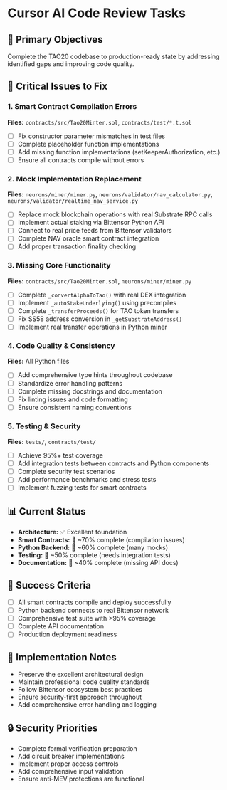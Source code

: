# Cursor AI Code Review Tasks

## 🎯 Primary Objectives
Complete the TAO20 codebase to production-ready state by addressing identified gaps and improving code quality.

## 🚨 Critical Issues to Fix

### 1. Smart Contract Compilation Errors
**Files:** `contracts/src/Tao20Minter.sol`, `contracts/test/*.t.sol`
- [ ] Fix constructor parameter mismatches in test files
- [ ] Complete placeholder function implementations
- [ ] Add missing function implementations (setKeeperAuthorization, etc.)
- [ ] Ensure all contracts compile without errors

### 2. Mock Implementation Replacement
**Files:** `neurons/miner/miner.py`, `neurons/validator/nav_calculator.py`, `neurons/validator/realtime_nav_service.py`
- [ ] Replace mock blockchain operations with real Substrate RPC calls
- [ ] Implement actual staking via Bittensor Python API  
- [ ] Connect to real price feeds from Bittensor validators
- [ ] Complete NAV oracle smart contract integration
- [ ] Add proper transaction finality checking

### 3. Missing Core Functionality
**Files:** `contracts/src/Tao20Minter.sol`, `neurons/miner/miner.py`
- [ ] Complete `_convertAlphaToTao()` with real DEX integration
- [ ] Implement `_autoStakeUnderlying()` using precompiles
- [ ] Complete `_transferProceeds()` for TAO token transfers
- [ ] Fix SS58 address conversion in `_getSubstrateAddress()`
- [ ] Implement real transfer operations in Python miner

### 4. Code Quality & Consistency
**Files:** All Python files
- [ ] Add comprehensive type hints throughout codebase
- [ ] Standardize error handling patterns
- [ ] Complete missing docstrings and documentation
- [ ] Fix linting issues and code formatting
- [ ] Ensure consistent naming conventions

### 5. Testing & Security
**Files:** `tests/`, `contracts/test/`
- [ ] Achieve 95%+ test coverage
- [ ] Add integration tests between contracts and Python components
- [ ] Complete security test scenarios
- [ ] Add performance benchmarks and stress tests
- [ ] Implement fuzzing tests for smart contracts

## 📊 Current Status
- **Architecture:** ✅ Excellent foundation
- **Smart Contracts:** 🔄 ~70% complete (compilation issues)
- **Python Backend:** 🔄 ~60% complete (many mocks)
- **Testing:** 🔄 ~50% complete (needs integration tests)
- **Documentation:** 🔄 ~40% complete (missing API docs)

## 🎯 Success Criteria
- [ ] All smart contracts compile and deploy successfully
- [ ] Python backend connects to real Bittensor network
- [ ] Comprehensive test suite with >95% coverage  
- [ ] Complete API documentation
- [ ] Production deployment readiness

## 📝 Implementation Notes
- Preserve the excellent architectural design
- Maintain professional code quality standards
- Follow Bittensor ecosystem best practices
- Ensure security-first approach throughout
- Add comprehensive error handling and logging

## 🔒 Security Priorities
- Complete formal verification preparation
- Add circuit breaker implementations  
- Implement proper access controls
- Add comprehensive input validation
- Ensure anti-MEV protections are functional

